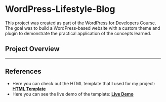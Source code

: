 # WordPress-Lifestyle-Blog
This project was created as part of the [WordPress for Developers Course](https://softuni.bg/trainings/4782/wordpress-for-developers-october-2024#lesson-80300). The goal was to build a WordPress-based website with a custom theme and plugin to demonstrate the practical application of the concepts learned. 

## Project Overview

---

## References

- Here you can check out the HTML template that I used for my project: **[HTML Template](https://themewagon.com/themes/lifestylemag/)**
- Here you can see the live demo of the template: **[Live Demo](https://themewagon.github.io/LifeStyleMag/)**
